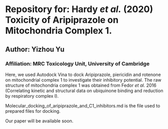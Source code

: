 # Repository for: Hardy *et al.* (2020) Toxicity of Aripiprazole on Mitochondria Complex 1.

## Author: Yizhou Yu

### Affiliation: MRC Toxicology Unit, University of Cambridge

Here, we used Autodock Vina to dock Aripiprazole, piericidin and rotenone on mitochondrial complex 1 to investigate their inhibitory potential. The raw structure of mitochondria complex 1 was obtained from Fedor *et al.* 2016 (Correlating kinetic and structural data on ubiquinone
binding and reduction by respiratory complex I). 

Molecular_docking_of_aripiprazole_and_C1_inhibitors.md is the file used to prepared files for docking. 

Our paper will be available soon. 
